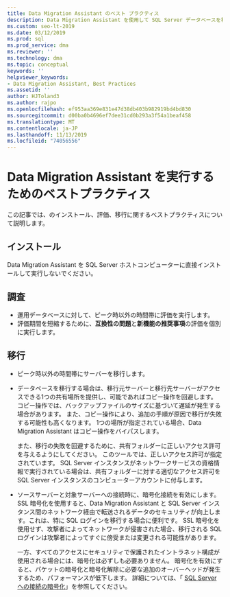 ```yaml
---
title: Data Migration Assistant のベスト プラクティス
description: Data Migration Assistant を使用して SQL Server データベースを移行するためのベストプラクティスについて説明します
ms.custom: seo-lt-2019
ms.date: 03/12/2019
ms.prod: sql
ms.prod_service: dma
ms.reviewer: ''
ms.technology: dma
ms.topic: conceptual
keywords: ''
helpviewer_keywords:
- Data Migration Assistant, Best Practices
ms.assetid: ''
author: HJToland3
ms.author: rajpo
ms.openlocfilehash: ef953aa369e831e47d38db403b982919bd4bd830
ms.sourcegitcommit: d00ba0b4696ef7dee31cd0b293a3f54a1beaf458
ms.translationtype: MT
ms.contentlocale: ja-JP
ms.lasthandoff: 11/13/2019
ms.locfileid: "74056556"
---
```

# <a name="best-practices-for-running-data-migration-assistant"></a>Data Migration Assistant を実行するためのベストプラクティス
この記事では、のインストール、評価、移行に関するベストプラクティスについて説明します。

## <a name="installation"></a>インストール
Data Migration Assistant を SQL Server ホストコンピューターに直接インストールして実行しないでください。

## <a name="assessment"></a>調査
- 運用データベースに対して、ピーク時以外の時間帯に評価を実行します。
- 評価期間を短縮するために、**互換性の問題**と**新機能の推奨事項**の評価を個別に実行します。

## <a name="migration"></a>移行
- ピーク時以外の時間帯にサーバーを移行します。

- データベースを移行する場合は、移行元サーバーと移行先サーバーがアクセスできる1つの共有場所を提供し、可能であればコピー操作を回避します。 コピー操作では、バックアップファイルのサイズに基づいて遅延が発生する場合があります。 また、コピー操作により、追加の手順が原因で移行が失敗する可能性も高くなります。 1つの場所が指定されている場合、Data Migration Assistant はコピー操作をバイパスします。
 
    また、移行の失敗を回避するために、共有フォルダーに正しいアクセス許可を与えるようにしてください。 このツールでは、正しいアクセス許可が指定されています。 SQL Server インスタンスがネットワークサービスの資格情報で実行されている場合は、共有フォルダーに対する適切なアクセス許可を SQL Server インスタンスのコンピューターアカウントに付与します。

- ソースサーバーと対象サーバーへの接続時に、暗号化接続を有効にします。 SSL 暗号化を使用すると、Data Migration Assistant と SQL Server インスタンス間のネットワーク経由で転送されるデータのセキュリティが向上します。これは、特に SQL ログインを移行する場合に便利です。 SSL 暗号化を使用せず、攻撃者によってネットワークが侵害された場合、移行される SQL ログインは攻撃者によってすぐに傍受または変更される可能性があります。

    一方、すべてのアクセスにセキュリティで保護されたイントラネット構成が使用される場合には、暗号化は必ずしも必要ありません。 暗号化を有効にすると、パケットの暗号化と暗号化解除に必要な追加のオーバーヘッドが発生するため、パフォーマンスが低下します。 詳細については、「 [SQL Server への接続の暗号化](https://go.microsoft.com/fwlink/?linkid=832513)」を参照してください。
